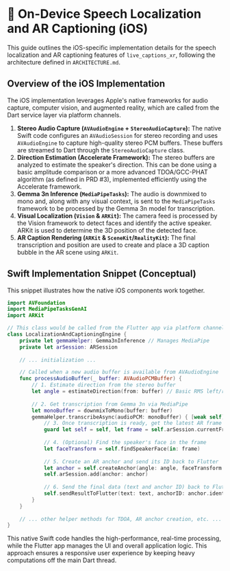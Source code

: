 # 📱 On-Device Speech Localization and AR Captioning (iOS)

This guide outlines the iOS-specific implementation details for the speech localization and AR captioning features of `live_captions_xr`, following the architecture defined in `ARCHITECTURE.md`.

## Overview of the iOS Implementation

The iOS implementation leverages Apple's native frameworks for audio capture, computer vision, and augmented reality, which are called from the Dart service layer via platform channels.

1.  **Stereo Audio Capture (`AVAudioEngine` + `StereoAudioCapture`):** The native Swift code configures an `AVAudioSession` for stereo recording and uses `AVAudioEngine` to capture high-quality stereo PCM buffers. These buffers are streamed to Dart through the `StereoAudioCapture` class.
2.  **Direction Estimation (Accelerate Framework):** The stereo buffers are analyzed to estimate the speaker's direction. This can be done using a basic amplitude comparison or a more advanced TDOA/GCC-PHAT algorithm (as defined in PRD #3), implemented efficiently using the Accelerate framework.
3.  **Gemma 3n Inference (`MediaPipeTasks`):** The audio is downmixed to mono and, along with any visual context, is sent to the `MediaPipeTasks` framework to be processed by the Gemma 3n model for transcription.
4.  **Visual Localization (`Vision` & `ARKit`):** The camera feed is processed by the Vision framework to detect faces and identify the active speaker. ARKit is used to determine the 3D position of the detected face.
5.  **AR Caption Rendering (`ARKit` & `SceneKit`/`RealityKit`):** The final transcription and position are used to create and place a 3D caption bubble in the AR scene using `ARKit`.

## Swift Implementation Snippet (Conceptual)

This snippet illustrates how the native iOS components work together.

```swift
import AVFoundation
import MediaPipeTasksGenAI
import ARKit

// This class would be called from the Flutter app via platform channels.
class LocalizationAndCaptioningEngine {
    private let gemmaHelper: Gemma3nInference // Manages MediaPipe
    private let arSession: ARSession
    
    // ... initialization ...

    // Called when a new audio buffer is available from AVAudioEngine
    func processAudioBuffer(_ buffer: AVAudioPCMBuffer) {
        // 1. Estimate direction from the stereo buffer
        let angle = estimateDirection(from: buffer) // Basic RMS left/right
        
        // 2. Get transcription from Gemma 3n via MediaPipe
        let monoBuffer = downmixToMono(buffer: buffer)
        gemmaHelper.transcribeAsync(audioPCM: monoBuffer) { [weak self] text in
            // 3. Once transcription is ready, get the latest AR frame
            guard let self = self, let frame = self.arSession.currentFrame else { return }
            
            // 4. (Optional) Find the speaker's face in the frame
            let faceTransform = self.findSpeakerFace(in: frame)
            
            // 5. Create an AR anchor and send its ID back to Flutter
            let anchor = self.createAnchor(angle: angle, faceTransform: faceTransform, cameraTransform: frame.camera.transform)
            self.arSession.add(anchor: anchor)
            
            // 6. Send the final data (text and anchor ID) back to Flutter
            self.sendResultToFlutter(text: text, anchorID: anchor.identifier)
        }
    }
    
    // ... other helper methods for TDOA, AR anchor creation, etc. ...
}
```

This native Swift code handles the high-performance, real-time processing, while the Flutter app manages the UI and overall application logic. This approach ensures a responsive user experience by keeping heavy computations off the main Dart thread.
